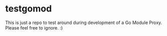 # testgomod
This is just a repo to test around during development of a Go Module Proxy. Please feel free to ignore. :)
